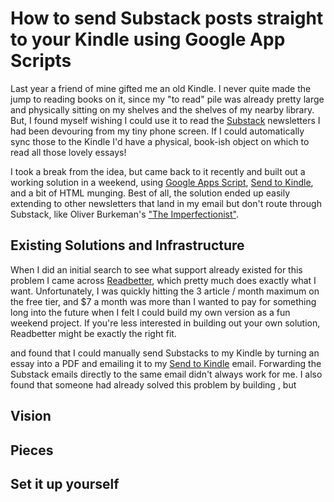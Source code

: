 # How to send Substack posts straight to your Kindle using Google App Scripts

Last year a friend of mine gifted me an old Kindle. I never quite made the jump to reading books on it, since my "to read" pile was already pretty large and physically sitting on my shelves and the shelves of my nearby library. But, I found myself wishing I could use it to read the [Substack](https://substack.com/) newsletters I had been devouring from my tiny phone screen. If I could automatically sync those to the Kindle I'd have a physical, book-ish object on which to read all those lovely essays!

I took a break from the idea, but came back to it recently and built out a working solution in a weekend, using [Google Apps Script](https://developers.google.com/apps-script), [Send to Kindle](https://www.amazon.com/sendtokindle/email), and a bit of HTML munging. Best of all, the solution ended up easily extending to other newsletters that land in my email but don't route through Substack, like Oliver Burkeman's ["The Imperfectionist"](https://www.oliverburkeman.com/the-imperfectionist). 

## Existing Solutions and Infrastructure

When I did an initial search to see what support already existed for this problem I came across [Readbetter](https://www.readbetter.io/), which pretty much does exactly what I want. Unfortunately, I was quickly hitting the 3 article / month maximum on the free tier, and $7 a month was more than I wanted to pay for something long into the future when I felt I could build my own version as a fun weekend project. If you're less interested in building out your own solution, Readbetter might be exactly the right fit.



and found that I could manually send Substacks to my Kindle by turning an essay into a PDF and emailing it to my [Send to Kindle](https://www.amazon.com/sendtokindle/email) email. Forwarding the Substack emails directly to the same email didn't always work for me. I also found that someone had already solved this problem by building , but 

## Vision


## Pieces



## Set it up yourself





